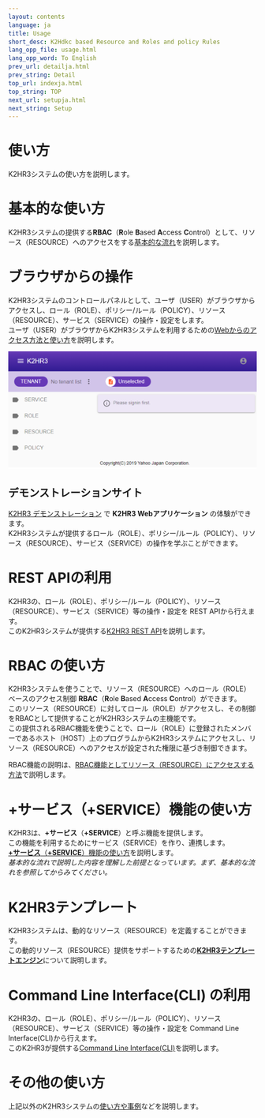 ```yaml
---
layout: contents
language: ja
title: Usage
short_desc: K2Hdkc based Resource and Roles and policy Rules
lang_opp_file: usage.html
lang_opp_word: To English
prev_url: detailja.html
prev_string: Detail
top_url: indexja.html
top_string: TOP
next_url: setupja.html
next_string: Setup
---
```


# 使い方
K2HR3システムの使い方を説明します。

# 基本的な使い方
K2HR3システムの提供する**RBAC**（**R**ole **B**ased **A**ccess **C**ontrol）として、リソース（RESOURCE）へのアクセスをする[基本的な流れ](usage_baseja.html)を説明します。

# ブラウザからの操作
K2HR3システムのコントロールパネルとして、ユーザ（USER）がブラウザからアクセスし、ロール（ROLE）、ポリシー/ルール（POLICY）、リソース（RESOURCE）、サービス（SERVICE）の操作・設定をします。  
ユーザ（USER）がブラウザからK2HR3システムを利用するための[Webからのアクセス方法と使い方](usage_appja.html)を説明します。  

![K2HR3 Usage - Application overview](images/usage_top_app_overview.png)

## デモンストレーションサイト
[K2HR3 デモンストレーション](https://demo.k2hr3.antpick.ax/indexja.html) で **K2HR3 Webアプリケーション** の体験ができます。  
K2HR3システムが提供するロール（ROLE）、ポリシー/ルール（POLICY）、リソース（RESOURCE）、サービス（SERVICE）の操作を学ぶことができます。  

# REST APIの利用
K2HR3の、ロール（ROLE）、ポリシー/ルール（POLICY）、リソース（RESOURCE）、サービス（SERVICE）等の操作・設定を REST APIから行えます。  
このK2HR3システムが提供する[K2HR3 REST API](apija.html)を説明します。  

# RBAC の使い方
K2HR3システムを使うことで、リソース（RESOURCE）へのロール（ROLE）ベースのアクセス制御 **RBAC**（**R**ole **B**ased **A**ccess **C**ontrol）ができます。  
このリソース（RESOURCE）に対してロール（ROLE）がアクセスし、その制御をRBACとして提供することがK2HR3システムの主機能です。  
この提供されるRBAC機能を使うことで、ロール（ROLE）に登録されたメンバーであるホスト（HOST）上のプログラムからK2HR3システムにアクセスし、リソース（RESOURCE）へのアクセスが設定された権限に基づき制御できます。  

RBAC機能の説明は、[RBAC機能としてリソース（RESOURCE）にアクセスする方法](usage_rbacja.html)で説明します。  

# +サービス（+SERVICE）機能の使い方
K2HR3は、**+サービス**（**+SERVICE**）と呼ぶ機能を提供します。  
この機能を利用するためにサービス（SERVICE）を作り、連携します。  
[**+サービス**（**+SERVICE**）機能の使い方](usage_serviceja.html)を説明します。  
_基本的な流れで説明した内容を理解した前提となっています。まず、基本的な流れを参照してからみてください。_

# K2HR3テンプレート
K2HR3システムは、動的なリソース（RESOURCE）を定義することができます。  
この動的リソース（RESOURCE）提供をサポートするための[**K2HR3テンプレートエンジン**](usage_templateja.html)について説明します。

# Command Line Interface(CLI) の利用
K2HR3の、ロール（ROLE）、ポリシー/ルール（POLICY）、リソース（RESOURCE）、サービス（SERVICE）等の操作・設定を Command Line Interface(CLI)から行えます。  
このK2HR3が提供する[Command Line Interface(CLI)](clija.html)を説明します。  

# その他の使い方
上記以外のK2HR3システムの[使い方や事例](usage_otherja.html)などを説明します。

